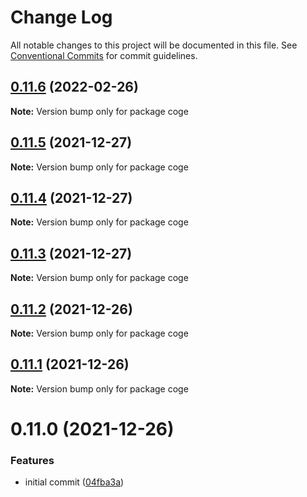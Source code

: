 # Change Log

All notable changes to this project will be documented in this file.
See [Conventional Commits](https://conventionalcommits.org) for commit guidelines.

## [0.11.6](https://github.com/cogejs/coge/compare/coge@0.11.5...coge@0.11.6) (2022-02-26)

**Note:** Version bump only for package coge





## [0.11.5](https://github.com/cogejs/coge/compare/coge@0.11.4...coge@0.11.5) (2021-12-27)

**Note:** Version bump only for package coge





## [0.11.4](https://github.com/cogejs/coge/compare/coge@0.11.3...coge@0.11.4) (2021-12-27)

**Note:** Version bump only for package coge





## [0.11.3](https://github.com/cogejs/coge/compare/coge@0.11.2...coge@0.11.3) (2021-12-27)

**Note:** Version bump only for package coge





## [0.11.2](https://github.com/cogejs/coge/compare/coge@0.11.1...coge@0.11.2) (2021-12-26)

**Note:** Version bump only for package coge





## [0.11.1](https://github.com/cogejs/coge/compare/coge@0.11.0...coge@0.11.1) (2021-12-26)

**Note:** Version bump only for package coge





# 0.11.0 (2021-12-26)


### Features

* initial commit ([04fba3a](https://github.com/cogejs/coge/commit/04fba3a3f5c8c7544243aeffbf933bb0dc4330b6))
